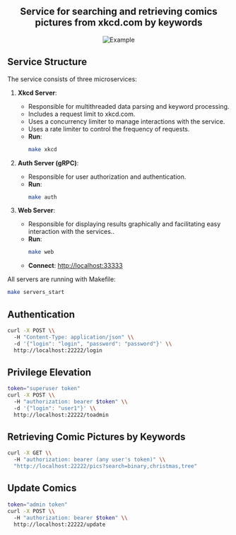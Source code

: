 <h2 align="center">Service for searching and retrieving comics pictures from xkcd.com by keywords</h2>

<p align="center">
  <img src="https://github.com/ilchenkoss/yadro/blob/les9/example.gif" alt="Example">
</p>

##  Service Structure

The service consists of three microservices:

1. **Xkcd Server**:
    - Responsible for multithreaded data parsing and keyword processing.
    - Includes a request limit to xkcd.com.
    - Uses a concurrency limiter to manage interactions with the service.
    - Uses a rate limiter to control the frequency of requests.
    - **Run**:
      ```sh
      make xkcd
      ```
    
2. **Auth Server (gRPC)**:
    - Responsible for user authorization and authentication.
    - **Run**:
      ```sh
      make auth
      ```
    
3. **Web Server**:
    - Responsible for displaying results graphically and facilitating easy interaction with the services..
    - **Run**:
      ```sh
      make web
      ```
    - **Connect**: [http://localhost:33333](http://localhost:33333)
    
All servers are running with Makefile:
```sh
make servers_start
```

## Authentication

```sh
curl -X POST \\
  -H "Content-Type: application/json" \\
  -d '{"login": "login", "password": "password"}' \\
  http://localhost:22222/login
```

## Privilege Elevation

```sh
token="superuser token"
curl -X POST \\
  -H "authorization: bearer $token" \\
  -d '{"login": "user1"}' \\
  http://localhost:22222/toadmin
```

## Retrieving Comic Pictures by Keywords

```sh
curl -X GET \\
  -H "authorization: bearer (any user's token)" \\
  "http://localhost:22222/pics?search=binary,christmas,tree"
```

## Update Comics

```sh
token="admin token"
curl -X POST \\
  -H "authorization: bearer $token" \\
  http://localhost:22222/update
```
